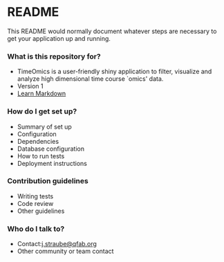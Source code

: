 # README #

This README would normally document whatever steps are necessary to get your application up and running.

### What is this repository for? ###

* TimeOmics is a user-friendly shiny application to filter, visualize and analyze high dimensional time course `omics' data. 
* Version 1
* [Learn Markdown](https://bitbucket.org/tutorials/markdowndemo)

### How do I get set up? ###

* Summary of set up
* Configuration
* Dependencies
* Database configuration
* How to run tests
* Deployment instructions

### Contribution guidelines ###

* Writing tests
* Code review
* Other guidelines

### Who do I talk to? ###

* Contact:j.straube@qfab.org
* Other community or team contact